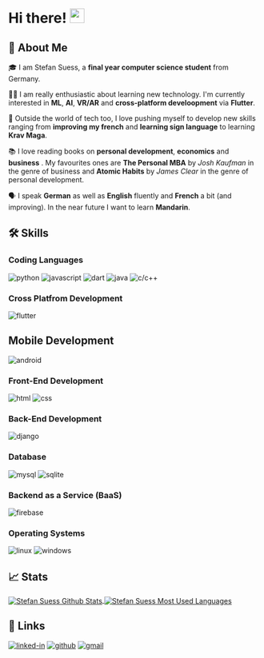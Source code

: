# Hi there! <img src="https://media.giphy.com/media/hvRJCLFzcasrR4ia7z/giphy.gif" width="29px">

## 🚀 About Me

🎓 I am Stefan Suess, a **final year computer science student** from Germany.

👨‍💻 I am really enthusiastic about learning new technology. I'm currently interested in **ML**, **AI**, **VR/AR** and **cross-platform develoopment** via **Flutter**.

🎸 Outside the world of tech too, I love pushing myself to develop new skills ranging from **improving my french** and **learning sign language** to learning **Krav Maga**.

📚 I love reading books on **personal development**, **economics** and **business** . My favourites ones are **The Personal MBA**
by _Josh Kaufman_ in the genre of business and **Atomic Habits** by _James Clear_ in the genre of personal development.

🗣️ I speak **German** as well as **English** fluently and **French** a bit (and improving). In the near future I want to learn **Mandarin**.


## 🛠️ Skills


### Coding Languages

![python](https://img.shields.io/badge/Python-3776AB?style=for-the-badge&logo=python&logoColor=white)
![javascript](https://img.shields.io/badge/JavaScript-323330?style=for-the-badge&logo=javascript&logoColor=white)
![dart](https://img.shields.io/badge/Dart-28B6F6?style=for-the-badge&logo=dart&logoColor=white)
![java](https://img.shields.io/badge/Java-007396?style=for-the-badge&logo=java&logoColor=white)
![c/c++](https://img.shields.io/badge/C++-00599C?style=for-the-badge&logo=c%2B%2B&logoColor=white)


### Cross Platfrom Development

![flutter](https://img.shields.io/badge/Flutter-28B6F6?style=for-the-badge&logo=flutter&logoColor=white)


## Mobile Development

![android](https://img.shields.io/badge/Android-3DDC84?style=for-the-badge&logo=android&logoColor=white)


### Front-End Development

![html](https://img.shields.io/badge/HTML5-E34F26?style=for-the-badge&logo=html5&logoColor=white)
![css](https://img.shields.io/badge/CSS3-1572B6?style=for-the-badge&logo=css3&logoColor=white)


### Back-End Development

![django](https://img.shields.io/badge/Django-092E20?style=for-the-badge&logo=django&logoColor=white)


### Database

![mysql](https://img.shields.io/badge/MySQL-00000F?style=for-the-badge&logo=mysql&logoColor=white)
![sqlite](https://img.shields.io/badge/SQLite-07405E?style=for-the-badge&logo=sqlite&logoColor=white)


### Backend as a Service (BaaS)

![firebase](https://img.shields.io/badge/Firebase-ffaa00?style=for-the-badge&logo=Firebase&logoColor=white)


### Operating Systems
![linux](https://img.shields.io/badge/Linux-FCC624?style=for-the-badge&logo=Linux&logoColor=white)
![windows](https://img.shields.io/badge/Windows-0078D6?style=for-the-badge&logo=Windows&logoColor=white)



## 📈 Stats

<a href="https://github.com/StefanSuess/StefanSuess/edit/main/README.md">
  <img align="center" src="https://github-readme-stats.vercel.app/api?username=StefanSuess&show_icons=true&include_all_commits=true&count_private=true&hide_border=true&custom_title=Stefan Suess Github Stats" alt="Stefan Suess Github Stats" />
</a>
<a href="https://github.com/StefanSuess/StefanSuess/edit/main/README.md">
  <img align="center"src="https://github-readme-stats.vercel.app/api/top-langs/?username=StefanSuess&layout=compact&hide_border=true&langs_count=8" alt="Stefan Suess Most Used Languages" />
</a>


## 🔗 Links
[![linked-in](https://img.shields.io/badge/Linked_In-0077B5?style=for-the-badge&logo=LinkedIn&logoColor=white)](https://www.linkedin.com/in/stefansuess/)
[![github](https://img.shields.io/badge/GitHub-000000?style=for-the-badge&logo=GitHub&logoColor=white)](https://github.com/StefanSuess)
[![gmail](https://img.shields.io/badge/Gmail-D14836?style=for-the-badge&logo=Gmail&logoColor=white)](mailto:stefan.m.suess@gmail.com)
